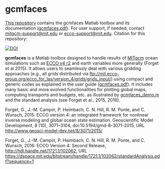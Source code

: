 # gcmfaces

[This repository][] contains the gcmfaces Matlab toolbox and its documentation ([gcmfaces.pdf][]). For user support, if needed, contact <mitgcm-support@mit.edu> or <ecco-support@mit.edu>. Citation for this repository: 

[![DOI](https://zenodo.org/badge/62541910.svg)](https://zenodo.org/badge/latestdoi/62541910)

[This repository]: https://github.com/gaelforget/gcmfaces
[MITgcm]: http://mitgcm.org/
[gcmfaces.pdf]: https://github.com/gaelforget/gcmfaces/blob/master/gcmfaces.pdf
[ECCO v4 r2]: https://github.com/gaelforget/ECCO_v4_r2
[various grids]: ftp://mit.ecco-group.org/ecco_for_las/version_4/grids/grids_input/
[gcmfaces_demo.m]: https://github.com/gaelforget/gcmfaces/blob/master/gcmfaces_demo.m

**gcmfaces** is a Matlab toolbox designed to handle results of [MITgcm][] ocean simulations such as [ECCO v4 r2][] and earth variables more generally (Forget et al 2015). It allows users to seamlessly deal with various gridding approaches (e.g., all grids distributed via <ftp://mit.ecco-group.org/ecco_for_las/version_4/grids/grids_input/>) using compact and generic codes as explained in the user guide ([gcmfaces.pdf][]). It includes many basic and more evolved functionalities for plotting global maps, computing transports and budgets, etc. as illustrated by [gcmfaces_demo.m][] and the standard analysis (see Forget et al., 2015, 2016).  

Forget, G., J.-M. Campin, P. Heimbach, C. N. Hill, R. M. Ponte, and C. Wunsch, 2015: ECCO version 4: an integrated framework for nonlinear inverse modeling and global ocean state estimation. Geoscientific Model Development, 8 (10), 3071–3104, doi:10.5194/gmd-8-3071-2015, URL <http://www.geosci-model-dev.net/8/3071/2015/>

Forget, G., J.-M. Campin, P. Heimbach, C. N. Hill, R. M. Ponte, and C. Wunsch, 2016: ECCO Version 4: Second Release, http://hdl.handle.net/1721.1/102062, URL <https://dspace.mit.edu/bitstream/handle/1721.1/102062/standardAnalysis.pdf?sequence=1>


